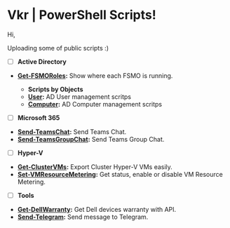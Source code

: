 # Vkr | PowerShell Scripts!

Hi,
<p>Uploading some of public scripts :)<br />

- [ ]  <strong>Active Directory</strong>
- <strong><a href="https://github.com/erickvtorres/Vkr/blob/main/Active%20Directory/Get-FSMORoles.ps1">Get-FSMORoles</a>:</strong> Show where each FSMO is running.

  - <strong>Scripts by Objects</strong>
  - <strong><a href="https://github.com/erickvtorres/Vkr/tree/main/Active%20Directory/User">User</a>:</strong> AD User management scritps
  - <strong><a href="https://github.com/erickvtorres/Vkr/tree/main/Active%20Directory/Computer">Computer</a>:</strong> AD Computer management scritps

- [ ]  <strong>Microsoft 365</strong>
- <strong><a href="https://github.com/erickvtorres/Vkr/blob/main/Microsoft%20365/Send-TeamsChat.ps1">Send-TeamsChat</a>:</strong> Send Teams Chat.
- <strong><a href="https://github.com/erickvtorres/Vkr/blob/main/Microsoft%20365/Send-TeamsGroupChat.ps1">Send-TeamsGroupChat</a>:</strong> Send Teams Group Chat.

- [ ]  <strong>Hyper-V</strong>
- <strong><a href="https://github.com/erickvtorres/Vkr/blob/main/Hyper-V/Get-ClusterVMs.ps1">Get-ClusterVMs</a>:</strong> Export Cluster Hyper-V VMs easily.
- <strong><a href="https://github.com/erickvtorres/Vkr/blob/main/Hyper-V/Set-VMResourceMetering.ps1">Set-VMResourceMetering</a>:</strong> Get status, enable or disable VM Resource Metering.

- [ ]  <strong>Tools</strong>
- <strong><a href="https://github.com/erickvtorres/Vkr/blob/main/Tools/Get-DellWarranty.ps1">Get-DellWarranty</a>:</strong> Get Dell devices warranty with API.
- <strong><a href="https://github.com/erickvtorres/Vkr/blob/main/Tools/Send-Telegram.ps1">Send-Telegram</a>:</strong> Send message to Telegram.
